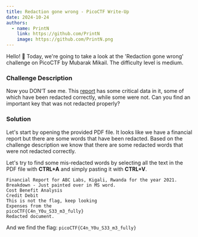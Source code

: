 ```yaml
---
title: Redaction gone wrong - PicoCTF Write-Up
date: 2024-10-24
authors:
  - name: PrintN
    link: https://github.com/PrintN
    image: https://github.com/PrintN.png
---
```

Hello! 👋 Today, we're going to take a look at the 'Redaction gone wrong' challenge on PicoCTF by Mubarak Mikail. The difficulty level is medium.

### Challenge Description
Now you DON’T see me. This [report](https://artifacts.picoctf.net/c/84/Financial_Report_for_ABC_Labs.pdf) has some critical data in it, some of which have been redacted correctly, while some were not. Can you find an important key that was not redacted properly?

### Solution
Let's start by opening the provided PDF file. It looks like we have a financial report but there are some words that have been redacted. Based on the challenge description we know that there are some redacted words that were not redacted correctly.

Let's try to find some mis-redacted words by selecting all the text in the PDF file with **CTRL+A** and simply pasting it with **CTRL+V**.
```
Financial Report for ABC Labs, Kigali, Rwanda for the year 2021.
Breakdown - Just painted over in MS word.
Cost Benefit Analysis
Credit Debit
This is not the flag, keep looking
Expenses from the
picoCTF{C4n_Y0u_S33_m3_fully}
Redacted document.
```

And we find the flag: ```picoCTF{C4n_Y0u_S33_m3_fully}```